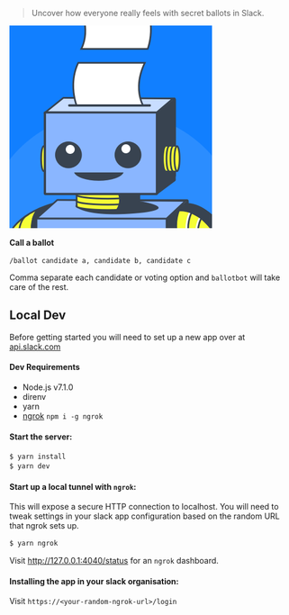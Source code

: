 > Uncover how everyone really feels with secret ballots in Slack.

![screenshot](https://raw.githubusercontent.com/slwen/ballotbot/master/avatar.png)

**Call a ballot**

`/ballot candidate a, candidate b, candidate c`

Comma separate each candidate or voting option and `ballotbot` will take care of the rest.

## Local Dev

Before getting started you will need to set up a new app over at [api.slack.com](https://api.slack.com/apps/new)

#### Dev Requirements

- Node.js v7.1.0
- direnv
- yarn
- [ngrok](https://ngrok.com/) `npm i -g ngrok`

#### Start the server:

```sh
$ yarn install
$ yarn dev
```

#### Start up a local tunnel with `ngrok`:

This will expose a secure HTTP connection to localhost. You will need to tweak settings in your slack app configuration based on the random URL that ngrok sets up.

```sh
$ yarn ngrok
```

Visit http://127.0.0.1:4040/status for an `ngrok` dashboard.


#### Installing the app in your slack organisation:

Visit `https://<your-random-ngrok-url>/login`

